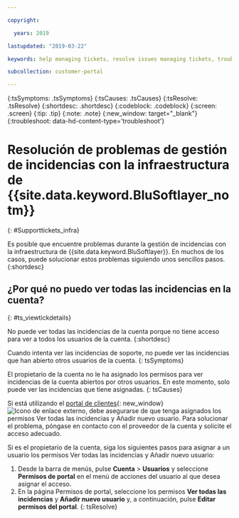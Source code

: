 ```yaml
---

copyright:

  years: 2019

lastupdated: "2019-03-22"

keywords: help managing tickets, resolve issues managing tickets, trouble working with tickets

subcollection: customer-portal

---
```



{:tsSymptoms: .tsSymptoms}
{:tsCauses: .tsCauses}
{:tsResolve: .tsResolve}
{:shortdesc: .shortdesc}
{:codeblock: .codeblock}
{:screen: .screen}
{:tip: .tip}
{:note: .note}
{:new_window: target="_blank"}
{:troubleshoot: data-hd-content-type='troubleshoot'}


# Resolución de problemas de gestión de incidencias con la infraestructura de {{site.data.keyword.BluSoftlayer_notm}}
{: #Supporttickets_infra}

Es posible que encuentre problemas durante la gestión de incidencias con la infraestructura de {{site.data.keyword.BluSoftlayer}}. En muchos de los casos, puede solucionar estos problemas siguiendo unos sencillos pasos.
{:shortdesc}

## ¿Por qué no puedo ver todas las incidencias en la cuenta?
{: #ts_viewtickdetails}

No puede ver todas las incidencias de la cuenta porque no tiene acceso para ver a todos los usuarios de la cuenta. 
{:shortdesc}

Cuando intenta ver las incidencias de soporte, no puede ver las incidencias que han abierto otros usuarios de la cuenta. 
{: tsSymptoms}

El propietario de la cuenta no le ha asignado los permisos para ver incidencias de la cuenta abiertos por otros usuarios. En este momento, solo puede ver las incidencias que tiene asignadas. 
{: tsCauses}
 
Si está utilizando el [portal de clientes](control.softlayer.com){: new_window} ![Icono de enlace externo](../icons/launch-glyph.svg "Icono de enlace externo"), debe asegurarse de que tenga asignados los permisos Ver todas las incidencias y Añadir nuevo usuario. Para solucionar el problema, póngase en contacto con el proveedor de la cuenta y solicite el acceso adecuado. 

Si es el propietario de la cuenta, siga los siguientes pasos para asignar a un usuario los permisos Ver todas las incidencias y Añadir nuevo usuario: 

1. Desde la barra de menús, pulse **Cuenta** &gt; **Usuarios** y seleccione **Permisos de portal** en el menú de acciones del usuario al que desea asignar el acceso. 
2. En la página Permisos de portal, seleccione los permisos **Ver todas las incidencias** y **Añadir nuevo usuario** y, a continuación, pulse **Editar permisos del portal**. 
{: tsResolve}
